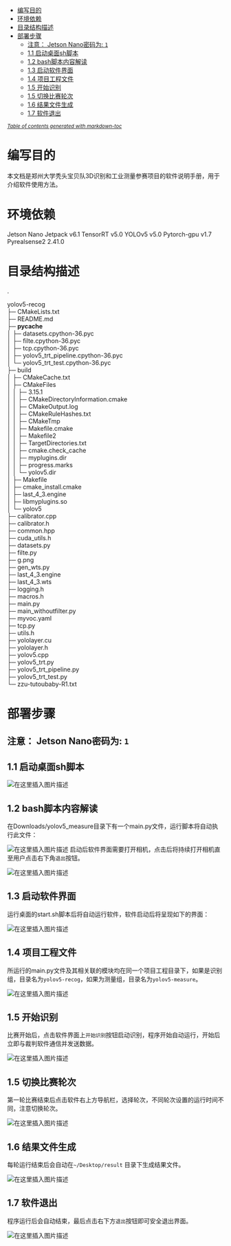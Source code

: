 - [编写目的](#----)
- [环境依赖](#----)
- [目录结构描述](#------)
- [部署步骤](#----)
  * [注意： Jetson Nano密码为: `1`](#----jetson-nano------1-)
  * [1.1 启动桌面sh脚本](#11-----sh--)
  * [1.2 bash脚本内容解读](#12-bash------)
  * [1.3 启动软件界面](#13-------)
  * [1.4 项目工程文件](#14-------)
  * [1.5 开始识别](#15-----)
  * [1.5 切换比赛轮次](#15-------)
  * [1.6 结果文件生成](#16-------)
  * [1.7 软件退出](#17-----)

<small><i><a href='http://ecotrust-canada.github.io/markdown-toc/'>Table of contents generated with markdown-toc</a></i></small>



# 编写目的
本文档是郑州大学秃头宝贝队3D识别和工业测量参赛项目的软件说明手册，用于介绍软件使用方法。
# 环境依赖
Jetson Nano Jetpack v6.1 
TensorRT v5.0
YOLOv5 v5.0
Pytorch-gpu v1.7
Pyrealsense2 2.41.0

# 目录结构描述
.

yolov5-recog  
├─ CMakeLists.txt  
├─ README.md  
├─ __pycache__  
│    ├─ datasets.cpython-36.pyc  
│    ├─ filte.cpython-36.pyc  
│    ├─ tcp.cpython-36.pyc  
│    ├─ yolov5_trt_pipeline.cpython-36.pyc  
│    └─ yolov5_trt_test.cpython-36.pyc  
├─ build  
│    ├─ CMakeCache.txt  
│    ├─ CMakeFiles  
│    │    ├─ 3.15.1  
│    │    ├─ CMakeDirectoryInformation.cmake  
│    │    ├─ CMakeOutput.log  
│    │    ├─ CMakeRuleHashes.txt  
│    │    ├─ CMakeTmp  
│    │    ├─ Makefile.cmake  
│    │    ├─ Makefile2  
│    │    ├─ TargetDirectories.txt  
│    │    ├─ cmake.check_cache  
│    │    ├─ myplugins.dir  
│    │    ├─ progress.marks  
│    │    └─ yolov5.dir  
│    ├─ Makefile  
│    ├─ cmake_install.cmake  
│    ├─ last_4_3.engine  
│    ├─ libmyplugins.so  
│    └─ yolov5  
├─ calibrator.cpp  
├─ calibrator.h  
├─ common.hpp  
├─ cuda_utils.h  
├─ datasets.py  
├─ filte.py  
├─ g.png  
├─ gen_wts.py  
├─ last_4_3.engine  
├─ last_4_3.wts  
├─ logging.h  
├─ macros.h  
├─ main.py  
├─ main_withoutfilter.py  
├─ myvoc.yaml  
├─ tcp.py  
├─ utils.h  
├─ yololayer.cu  
├─ yololayer.h  
├─ yolov5.cpp  
├─ yolov5_trt.py  
├─ yolov5_trt_pipeline.py  
├─ yolov5_trt_test.py  
└─ zzu-tutoubaby-R1.txt  

# 部署步骤

## 注意： Jetson Nano密码为: `1`

## 1.1 启动桌面sh脚本
![在这里插入图片描述](https://img-blog.csdnimg.cn/dd9ddbfcfc7f43788a46ef1d1caba0d1.png?x-oss-process=image/watermark,type_d3F5LXplbmhlaQ,shadow_50,text_Q1NETiBAR2VlayBM,size_11,color_FFFFFF,t_70,g_se,x_16)
##  1.2 bash脚本内容解读
在Downloads/yolov5_measure目录下有一个main.py文件，运行脚本将自动执行此文件：  


![在这里插入图片描述](https://img-blog.csdnimg.cn/ef3a13e1957644a59013bd0f1a6318c3.png?x-oss-process=image/watermark,type_d3F5LXplbmhlaQ,shadow_50,text_Q1NETiBAR2VlayBM,size_20,color_FFFFFF,t_70,g_se,x_16)
启动后软件界面需要打开相机，点击后将持续打开相机直至用户点击右下角`退出`按钮。  

![在这里插入图片描述](https://img-blog.csdnimg.cn/00c14993feff4d97a93729c919ddc212.png?x-oss-process=image/watermark,type_d3F5LXplbmhlaQ,shadow_50,text_Q1NETiBAR2VlayBM,size_20,color_FFFFFF,t_70,g_se,x_16)
## 1.3 启动软件界面
运行桌面的start.sh脚本后将自动运行软件，软件启动后将呈现如下的界面：  

![在这里插入图片描述](https://img-blog.csdnimg.cn/535b347153c84d3e8f3a6277f7cb8917.png?x-oss-process=image/watermark,type_d3F5LXplbmhlaQ,shadow_50,text_Q1NETiBAR2VlayBM,size_20,color_FFFFFF,t_70,g_se,x_16)
## 1.4 项目工程文件
所运行的main.py文件及其相关联的模块均在同一个项目工程目录下，如果是识别组，目录名为`yolov5-recog`，如果为测量组，目录名为`yolov5-measure`。  

![在这里插入图片描述](https://img-blog.csdnimg.cn/d08ab08fd335426db1df1a5785cb113c.png?x-oss-process=image/watermark,type_d3F5LXplbmhlaQ,shadow_50,text_Q1NETiBAR2VlayBM,size_20,color_FFFFFF,t_70,g_se,x_16)
## 1.5 开始识别

比赛开始后，点击软件界面上`开始识别`按钮启动识别，程序开始自动运行，开始后立即与裁判软件通信并发送数据。  

![在这里插入图片描述](https://img-blog.csdnimg.cn/fe81c4e4b2784f8981069a19478d5916.png?x-oss-process=image/watermark,type_d3F5LXplbmhlaQ,shadow_50,text_Q1NETiBAR2VlayBM,size_20,color_FFFFFF,t_70,g_se,x_16)
## 1.5 切换比赛轮次
第一轮比赛结束后点击软件右上方导航栏，选择轮次，不同轮次设置的运行时间不同，注意切换轮次。  

![在这里插入图片描述](https://img-blog.csdnimg.cn/31fd12e3ba93470883ab1a8abc7e72e6.png?x-oss-process=image/watermark,type_d3F5LXplbmhlaQ,shadow_50,text_Q1NETiBAR2VlayBM,size_20,color_FFFFFF,t_70,g_se,x_16)
## 1.6 结果文件生成
每轮运行结束后会自动在`~/Desktop/result` 目录下生成结果文件。  


![在这里插入图片描述](https://img-blog.csdnimg.cn/2af8f81b46c4413b85959cbaa18bee62.png)
## 1.7 软件退出
程序运行后会自动结束，最后点击右下方`退出`按钮即可安全退出界面。  


![在这里插入图片描述](https://img-blog.csdnimg.cn/329f4f021f7d49f3bd7cf31499997533.png?x-oss-process=image/watermark,type_d3F5LXplbmhlaQ,shadow_50,text_Q1NETiBAR2VlayBM,size_20,color_FFFFFF,t_70,g_se,x_16)








